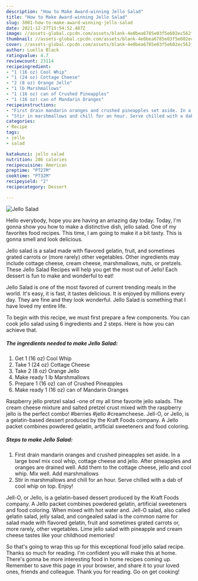 ```yaml
---
description: "How to Make Award-winning Jello Salad"
title: "How to Make Award-winning Jello Salad"
slug: 3001-how-to-make-award-winning-jello-salad
date: 2021-12-27T15:54:52.487Z
image: //assets-global.cpcdn.com/assets/blank-4e0bea6785e03f5e602ec562f230caae08da540cada707380b4fe1bbebba43da.png
thumbnail: //assets-global.cpcdn.com/assets/blank-4e0bea6785e03f5e602ec562f230caae08da540cada707380b4fe1bbebba43da.png
cover: //assets-global.cpcdn.com/assets/blank-4e0bea6785e03f5e602ec562f230caae08da540cada707380b4fe1bbebba43da.png
author: Luella Black
ratingvalue: 4.7
reviewcount: 23114
recipeingredient:
- "1 (16 oz) Cool Whip"
- "1 (24 oz) Cottage Cheese"
- "2 (8 oz) Orange Jello"
- "1 lb Marshmallows"
- "1 (16 oz) can of Crushed Pineapples"
- "1 (16 oz) can of Mandarin Oranges"
recipeinstructions:
- "First drain mandarin oranges and crushed pineapples set aside. In a large bowl mix cool whip, cottage cheese and jello. After pineapples and oranges are drained well. Add them to the cottage cheese, jello and cool whip. Mix well. Add marshmallows"
- "Stir in marshmallows and chill for an hour. Serve chilled with a dab of cool whip on top. Enjoy!"
categories:
- Recipe
tags:
- jello
- salad

katakunci: jello salad 
nutrition: 286 calories
recipecuisine: American
preptime: "PT27M"
cooktime: "PT32M"
recipeyield: "2"
recipecategory: Dessert

---
```



![Jello Salad](//assets-global.cpcdn.com/assets/blank-4e0bea6785e03f5e602ec562f230caae08da540cada707380b4fe1bbebba43da.png)

Hello everybody, hope you are having an amazing day today. Today, I'm gonna show you how to make a distinctive dish, jello salad. One of my favorites food recipes. This time, I am going to make it a bit tasty. This is gonna smell and look delicious.

Jello salad is a salad made with flavored gelatin, fruit, and sometimes grated carrots or (more rarely) other vegetables. Other ingredients may include cottage cheese, cream cheese, marshmallows, nuts, or pretzels. These Jello Salad Recipes will help you get the most out of Jello! Each dessert is fun to make and wonderful to eat!

Jello Salad is one of the most favored of current trending meals in the world. It's easy, it is fast, it tastes delicious. It is enjoyed by millions every day. They are fine and they look wonderful. Jello Salad is something that I have loved my entire life.


To begin with this recipe, we must first prepare a few components. You can cook jello salad using 6 ingredients and 2 steps. Here is how you can achieve that.

<!--inarticleads1-->

##### The ingredients needed to make Jello Salad:

1. Get 1 (16 oz) Cool Whip
1. Take 1 (24 oz) Cottage Cheese
1. Take 2 (8 oz) Orange Jello
1. Make ready 1 lb Marshmallows
1. Prepare 1 (16 oz) can of Crushed Pineapples
1. Make ready 1 (16 oz) can of Mandarin Oranges


Raspberry jello pretzel salad -one of my all time favorite jello salads. The cream cheese mixture and salted pretzel crust mixed with the raspberry jello is the perfect combo! #berries #jello #creamcheese. Jell-O, or Jello, is a gelatin-based dessert produced by the Kraft Foods company. A Jello packet combines powdered gelatin, artificial sweeteners and food coloring. 

<!--inarticleads2-->

##### Steps to make Jello Salad:

1. First drain mandarin oranges and crushed pineapples set aside. In a large bowl mix cool whip, cottage cheese and jello. After pineapples and oranges are drained well. Add them to the cottage cheese, jello and cool whip. Mix well. Add marshmallows
1. Stir in marshmallows and chill for an hour. Serve chilled with a dab of cool whip on top. Enjoy!


Jell-O, or Jello, is a gelatin-based dessert produced by the Kraft Foods company. A Jello packet combines powdered gelatin, artificial sweeteners and food coloring. When mixed with hot water and. Jell-O salad, also called gelatin salad, jelly salad, and congealed salad is the common name for salad made with flavored gelatin, fruit and sometimes grated carrots or, more rarely, other vegetables. Lime jello salad with pineapple and cream cheese tastes like your childhood memories! 

So that's going to wrap this up for this exceptional food jello salad recipe. Thanks so much for reading. I'm confident you will make this at home. There's gonna be more interesting food in home recipes coming up. Remember to save this page in your browser, and share it to your loved ones, friends and colleague. Thank you for reading. Go on get cooking!
